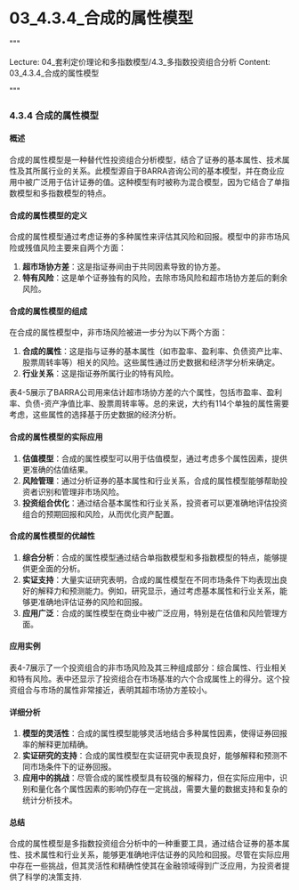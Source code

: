 # 03_4.3.4_合成的属性模型

"""

Lecture: 04_套利定价理论和多指数模型/4.3_多指数投资组合分析
Content: 03_4.3.4_合成的属性模型

"""

### 4.3.4 合成的属性模型

#### 概述
合成的属性模型是一种替代性投资组合分析模型，结合了证券的基本属性、技术属性及其所属行业的关系。此模型源自于BARRA咨询公司的基本模型，并在商业应用中被广泛用于估计证券的值。这种模型有时被称为混合模型，因为它结合了单指数模型和多指数模型的特点。

#### 合成的属性模型的定义
合成的属性模型通过考虑证券的多种属性来评估其风险和回报。模型中的非市场风险或残值风险主要来自两个方面：
1. **超市场协方差**：这是指证券间由于共同因素导致的协方差。
2. **特有风险**：这是单个证券独有的风险，去除市场风险和超市场协方差后的剩余风险。

#### 合成的属性模型的组成
在合成的属性模型中，非市场风险被进一步分为以下两个方面：
1. **合成的属性**：这是指与证券的基本属性（如市盈率、盈利率、负债资产比率、股票周转率等）相关的风险。这些属性通过历史数据和经济学分析来确定。
2. **行业关系**：这是指证券所属行业的特有风险。

表4-5展示了BARRA公司用来估计超市场协方差的六个属性，包括市盈率、盈利率、负债-资产净值比率、股票周转率等。总的来说，大约有114个单独的属性需要考虑，这些属性的选择基于历史数据的经济分析。

#### 合成的属性模型的实际应用
1. **估值模型**：合成的属性模型可以用于估值模型，通过考虑多个属性因素，提供更准确的估值结果。
2. **风险管理**：通过分析证券的基本属性和行业关系，合成的属性模型能够帮助投资者识别和管理非市场风险。
3. **投资组合优化**：通过结合基本属性和行业关系，投资者可以更准确地评估投资组合的预期回报和风险，从而优化资产配置。

#### 合成的属性模型的优越性
1. **综合分析**：合成的属性模型通过结合单指数模型和多指数模型的特点，能够提供更全面的分析。
2. **实证支持**：大量实证研究表明，合成的属性模型在不同市场条件下均表现出良好的解释力和预测能力。例如，研究显示，通过考虑基本属性和行业关系，能够更准确地评估证券的风险和回报。
3. **应用广泛**：合成的属性模型在商业中被广泛应用，特别是在估值和风险管理方面。

#### 应用实例
表4-7展示了一个投资组合的非市场风险及其三种组成部分：综合属性、行业相关和特有风险。表中还显示了投资组合在市场基准的六个合成属性上的得分。这个投资组合与市场的属性非常接近，表明其超市场协方差较小。

#### 详细分析
1. **模型的灵活性**：合成的属性模型能够灵活地结合多种属性因素，使得证券回报率的解释更加精确。
2. **实证研究的支持**：合成的属性模型在实证研究中表现良好，能够解释和预测不同市场条件下的证券回报。
3. **应用中的挑战**：尽管合成的属性模型具有较强的解释力，但在实际应用中，识别和量化各个属性因素的影响仍存在一定挑战，需要大量的数据支持和复杂的统计分析技术。

#### 总结
合成的属性模型是多指数投资组合分析中的一种重要工具，通过结合证券的基本属性、技术属性和行业关系，能够更准确地评估证券的风险和回报。尽管在实际应用中存在一些挑战，但其灵活性和精确性使其在金融领域得到广泛应用，为投资者提供了科学的决策支持.